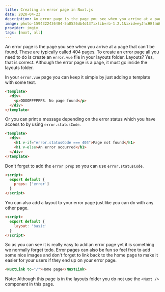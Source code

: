 ```yaml
---
title: Creating an error page in Nuxt.js
date: 2020-04-23
description: An error page is the page you see when you arrive at a page that can't be found. These are typically called 404 pages. To create an error page all you need to do is create an `error.vue` file in your layouts folder. Layouts?
image: photo-1594322436404-5a0526db4d13?ixlib=rb-1.2.1&ixid=eyJhcHBfaWQiOjEyMDd9&auto=format&fit=crop
provider: imgix
tags: [nuxt, all]
---
```


An error page is the page you see when you arrive at a page that can't be found. These are typically called 404 pages. To create an error page all you need to do is create an `error.vue` file in your layouts folder. Layouts? Yes, that is correct. Although the error page is a page, it must go inside the layouts folder.

In your `error.vue` page you can keep it simple by just adding a template with some text.

```html
<template>
  <div>
    <p>OOOOPPPPPPS. No page found</p>
  </div>
</template>
```

Or you can print a message depending on the error status which you have access to by using `error.statusCode`.

```html
<template>
  <div>
    <h1 v-if="error.statusCode === 404">Page not found</h1>
    <h1 v-else>An error occurred</h1>
  </div>
</template>
```

Don't forget to add the `error prop` so you can use `error.statusCode`.

```html
<script>
  export default {
    props: ['error']
  }
</script>
```

You can also add a layout to your error page just like you can do with any other page.

```html
<script>
  export default {
    layout: 'basic'
  }
</script>
```

So as you can see it is really easy to add an error page yet it is something we normally forget todo. Error pages can also be fun so feel free to add some nice images and don't forget to link back to the home page to make it easier for your users if they end up on your error page.

```html
<NuxtLink to="/">Home page</NuxtLink>
```

Note: Although this page is in the layouts folder you do not use the `<Nuxt />` component in this page.
